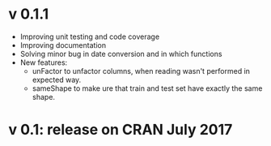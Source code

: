 v 0.1.1
=======
- Improving unit testing and code coverage
- Improving documentation
- Solving minor bug in date conversion and in which functions
- New features: 
	* unFactor to unfactor columns, when reading wasn't performed in expected way.
	* sameShape to make ure that train and test set have exactly the same shape.


v 0.1: release on CRAN July 2017
================================